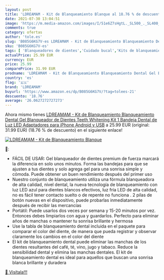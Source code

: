 ```yaml
---
layout: post
title: 'LDREAMAM - Kit de Blanqueamiento Blanque al 18.76 % de descuento'
date: 2021-07-30 13:04:51
image: 'https://m.media-amazon.com/images/I/51e6Z7sHgtL._SL500_._SL400_.jpg'
comments: true
category: ofertas
author: 'tole.es'
slug: 'B085G6KG7V-es LDREAMAM - Kit de Blanqueamiento Blanqueamiento Dental Gel...'
sku: 'B085G6KG7V-es'
tags: [ 'Blanqueadores de dientes','Cuidado bucal','Kits de blanqueamiento de dientes','Salud y cuidado personal','iphone','ldreamam', ]
actualPrice: 25.99 EUR
currency: EUR
price: 25.99
comparePrice: 31.99 EUR
prodname: 'LDREAMAM - Kit de Blanqueamiento Blanqueamiento Dental Gel Blanqueador de Dientes Teeth Whitening Kit 1 Bandeja Dental de Luz LED  Adaptadores para iPhone  Android y USB'
country: 'es'
flag: '🇪🇸'
brand: 'LDREAMAM'
buyurl: 'https://www.amazon.es/dp/B085G6KG7V/?tag=tolees-21'
descuento: '18.76'
average: '26.0627272727273'
---
```


Ahora mismo tienes [LDREAMAM - Kit de Blanqueamiento Blanqueamiento Dental Gel Blanqueador de Dientes Teeth Whitening Kit 1 Bandeja Dental de Luz LED  Adaptadores para iPhone  Android y USB](https://www.amazon.es/dp/B085G6KG7V/?tag=tolees-21) a 25.99 EUR (original: 31.99 EUR) (18.76 %  de descuento) en el siguiente enlace!

[![LDREAMAM - Kit de Blanqueamiento Blanque](https://m.media-amazon.com/images/I/51e6Z7sHgtL._SL500_._SL400_.jpg)](https://www.amazon.es/dp/B085G6KG7V/?tag=tolees-21)

🔎:

- FÁCIL DE USAR: Gel blanqueador de dientes premium de fuerza marcará la diferencia en solo unos minutos. Forma las bandejas para que se ajusten a tus dientes y solo agrega gel para una sonrisa simple y cómoda. Puede obtener un buen rendimiento después del primer uso
- Nuestro conjunto de blanqueamiento utiliza una fórmula blanqueadora de alta calidad, nivel dental, la nueva tecnología de blanqueamiento con luz LED azul para dientes blancos efectivos, luz fría LED de alta calidad, no es fácil tener contacto suelto o de repente no funciona . 2 pilas de botón nuevas en el dispositivo, puede probarlas inmediatamente después de recibir las mercancías
- Portátil: Puede usarlos dos veces por semana y 15-20 minutos por vez. Entonces debes limpiarlos con agua y guardarlos. Perfecto para eliminar años de manchas o mantener tu sonrisa brillante y hermosa
- Use la tabla de blanqueamiento dental incluida en el paquete para comparar el color del diente, de manera que pueda registrar y observar claramente los cambios en el color del diente
- El kit de blanqueamiento dental puede eliminar las manchas de los dientes resultantes del café, té, vino, jugo y tabaco. Reduce la sensibilidad dental y elimina las manchas dentales. El kit de blanqueamiento dental es ideal para aquellos que buscan una sonrisa blanca brillante y duradera

[🛒 Visítala!!!](https://www.amazon.es/dp/B085G6KG7V/?tag=tolees-21)
